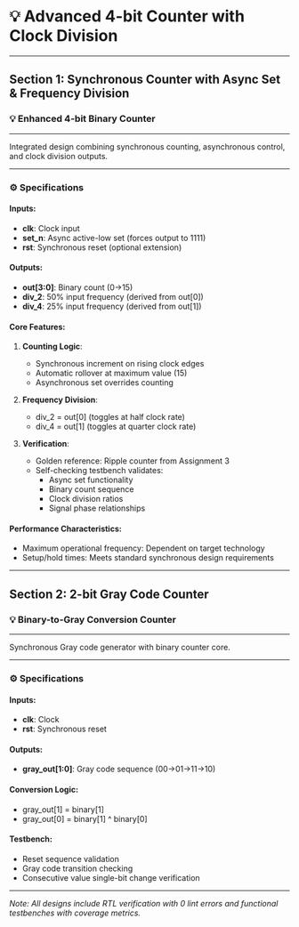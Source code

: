 # 💡 Advanced 4-bit Counter with Clock Division

---

## Section 1: Synchronous Counter with Async Set & Frequency Division

### 💡 Enhanced 4-bit Binary Counter

---

Integrated design combining synchronous counting, asynchronous control, and clock division outputs.

---

### ⚙️ Specifications

#### Inputs:
- **clk**: Clock input
- **set_n**: Async active-low set (forces output to 1111)
- **rst**: Synchronous reset (optional extension)

#### Outputs:
- **out[3:0]**: Binary count (0→15)
- **div_2**: 50% input frequency (derived from out[0])
- **div_4**: 25% input frequency (derived from out[1])

#### Core Features:
1. **Counting Logic**:
   - Synchronous increment on rising clock edges
   - Automatic rollover at maximum value (15)
   - Asynchronous set overrides counting

2. **Frequency Division**:
   - div_2 = out[0] (toggles at half clock rate)
   - div_4 = out[1] (toggles at quarter clock rate)

3. **Verification**:
   - Golden reference: Ripple counter from Assignment 3
   - Self-checking testbench validates:
     - Async set functionality
     - Binary count sequence
     - Clock division ratios
     - Signal phase relationships

#### Performance Characteristics:
- Maximum operational frequency: Dependent on target technology
- Setup/hold times: Meets standard synchronous design requirements

---

## Section 2: 2-bit Gray Code Counter

### 💡 Binary-to-Gray Conversion Counter

---

Synchronous Gray code generator with binary counter core.

---

### ⚙️ Specifications

#### Inputs:
- **clk**: Clock
- **rst**: Synchronous reset

#### Outputs:
- **gray_out[1:0]**: Gray code sequence (00→01→11→10)

#### Conversion Logic:
- gray_out[1] = binary[1]
- gray_out[0] = binary[1] ^ binary[0]

#### Testbench:
- Reset sequence validation
- Gray code transition checking
- Consecutive value single-bit change verification

---

*Note: All designs include RTL verification with 0 lint errors and functional testbenches with coverage metrics.*